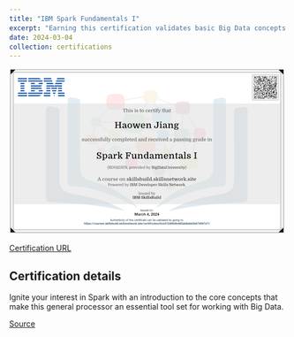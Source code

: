 ```yaml
---
title: "IBM Spark Fundamentals I"
excerpt: "Earning this certification validates basic Big Data concepts and common processing operations with Apache Spark.<br/><img src='/images/ibm-spark-fundamentals-1.png'>"
date: 2024-03-04
collection: certifications
---
```


![](/images/ibm-spark-fundamentals-1.png)

[Certification URL](https://courses.skillsbuild.skillsnetwork.site/certificates/0ce512485dfe483ab6ebb04474597a71)

## Certification details

Ignite your interest in Spark with an introduction to the core concepts that make this general processor an essential tool set for working with Big Data.

[Source](https://skills.yourlearning.ibm.com/activity/SN-COURSE-V1:BIGDATAUNIVERSITY+BD0211EN+V1)
<!--stackedit_data:
eyJoaXN0b3J5IjpbNDU3MDI5ODg3XX0=
-->